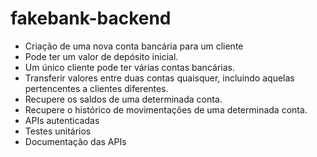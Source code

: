 # fakebank-backend

- Criação de uma nova conta bancária para um cliente
- Pode ter um valor de depósito inicial.
- Um único cliente pode ter várias contas bancárias.
- Transferir valores entre duas contas quaisquer, incluindo aquelas
pertencentes a clientes diferentes.
- Recupere os saldos de uma determinada conta.
- Recupere o histórico de movimentações de uma determinada conta.
- APIs autenticadas
- Testes unitários
- Documentação das APIs
